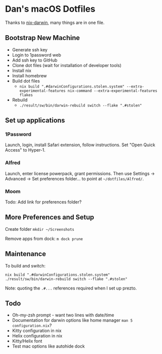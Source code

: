 # Dan's macOS Dotfiles

Thanks to [nix-darwin](https://github.com/LnL7/nix-darwin), many things are in one file.

## Bootstrap New Machine

- Generate ssh key
- Login to 1password web
- Add ssh key to GitHub
- Clone dot files (wait for installation of developer tools)
- Install nix
- Install homebrew
- Build dot files
  + `nix build ".#darwinConfigurations.stolen.system" --extra-experimental-features nix-command --extra-experimental-features flakes`
- Rebuild
  + `./result/sw/bin/darwin-rebuild switch --flake ".#stolen"`

## Set up applications

### 1Password

Launch, login, install Safari extension, follow instructions. Set "Open Quick Access" to Hyper-1.

### Alfred

Launch, enter license powerpack, grant permissions. Then use Settings -> Advanced -> Set preferences folder... to point at `~/dotfiles/Alfred/`.

### Moom

Todo: Add link for preferences folder?

## More Preferences and Setup

Create folder `mkdir ~/Screenshots`

Remove apps from dock: `m dock prune`

## Maintenance

To build and switch:

```shell
nix build ".#darwinConfigurations.stolen.system"
./result/sw/bin/darwin-rebuild switch --flake ".#stolen"
```

Note: quoting the `.#...` references required when I set up prezto.

## Todo

- Oh-my-zsh prompt - want two lines with date/time
- Documentation for darwin options like home manager `man 5 configuration.nix`?
- Kitty configuration in nix
- Helix configuration in nix
- Kitty/Helix font
- Test mac options like autohide dock

